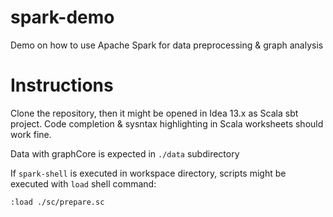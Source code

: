 spark-demo
==========

Demo on how to use Apache Spark for data preprocessing &amp; graph analysis

Instructions
========

Clone the repository, then it might be opened in Idea 13.x as Scala sbt project.
Code completion & sysntax highlighting in Scala worksheets should work fine.

Data with graphCore is expected in `./data` subdirectory

If `spark-shell` is executed in workspace directory, scripts might be executed with `load` shell command:

    :load ./sc/prepare.sc
